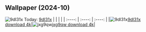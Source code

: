 ## Wallpaper (2024-10)
![9dl31x](https://w.wallhaven.cc/full/9d/wallhaven-9dl31x.png) Today: [9dl31x](https://th.wallhaven.cc/small/9d/9dl31x.jpg)
|      |      |      |
| :----: | :----: | :----: |
|![9dl31x](https://th.wallhaven.cc/small/9d/9dl31x.jpg)[9dl31x download 4k](https://wallhaven.cc/w/9dl31x)|![jxg9qw](https://th.wallhaven.cc/small/jx/jxg9qw.jpg)[jxg9qw download 4k](https://wallhaven.cc/w/jxg9qw)|